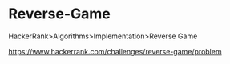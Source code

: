 # Reverse-Game
HackerRank>Algorithms>Implementation>Reverse Game

https://www.hackerrank.com/challenges/reverse-game/problem
